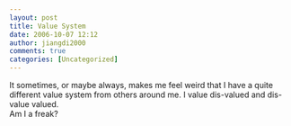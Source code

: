```yaml
---
layout: post
title: Value System
date: 2006-10-07 12:12
author: jiangdi2000
comments: true
categories: [Uncategorized]
---
```

<div id="msgcns!C840C88DA912213B!878" class="bvMsg"><div>It sometimes, or maybe always, makes me feel weird that I have a quite different value system from others around me. I value dis-valued and dis-value valued.</div>
<div>Am I a freak?</div></div>
